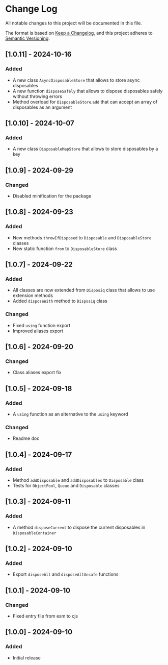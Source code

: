 # Change Log

All notable changes to this project will be documented in this file.

The format is based on [Keep a Changelog](https://keepachangelog.com/en/1.0.0/),
and this project adheres to [Semantic Versioning](https://semver.org/spec/v2.0.0.html).

## [1.0.11] - 2024-10-16

### Added

- A new class `AsyncDisposableStore` that allows to store async disposables
- A new function `disposeSafely` that allows to dispose disposables safely without throwing errors
- Method overload for `DisposableStore`.`add` that can accept an array of disposables as an argument

## [1.0.10] - 2024-10-07

### Added

- A new class `DisposableMapStore` that allows to store disposables by a key

## [1.0.9] - 2024-09-29

### Changed

- Disabled minification for the package

## [1.0.8] - 2024-09-23

### Added

- New methods `throwIfDisposed` to `Disposable` and `DisposableStore` classes
- New static function `from` to `DisposableStore` class

## [1.0.7] - 2024-09-22

### Added

- All classes are now extended from `Disposiq` class that allows to use extension methods
- Added `disposeWith` method to `Disposiq` class

### Changed

- Fixed `using` function export
- Improved aliases export

## [1.0.6] - 2024-09-20

### Changed

- Class aliases export fix

## [1.0.5] - 2024-09-18

### Added

- A `using` function as an alternative to the `using` keyword

### Changed

- Readme doc

## [1.0.4] - 2024-09-17

### Added

- Method `addDisposable` and `addDisposables` to `Disposable` class
- Tests for `ObjectPool`, `Queue` and `Disposable` classes

## [1.0.3] - 2024-09-11

### Added

- A method `disposeCurrent` to dispose the current disposables in `DisposableContainer`

## [1.0.2] - 2024-09-10

### Added

- Export `disposeAll` and `disposeAllUnsafe` functions

## [1.0.1] - 2024-09-10

### Changed

- Fixed entry file from esm to cjs

## [1.0.0] - 2024-09-10

### Added

- Initial release